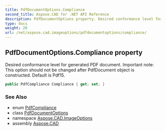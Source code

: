 ```yaml
---
title: PdfDocumentOptions.Compliance
second_title: Aspose.CAD for .NET API Reference
description: PdfDocumentOptions property. Desired conformance level for generated PDF document. Important note This option should not be changed after PdfDocument object is constructed. Default is Pdf15
type: docs
weight: 20
url: /net/aspose.cad.imageoptions/pdfdocumentoptions/compliance/
---
```

## PdfDocumentOptions.Compliance property

Desired conformance level for generated PDF document. Important note: This option should not be changed after PdfDocument object is constructed. Default is Pdf15.

```csharp
public PdfCompliance Compliance { get; set; }
```

### See Also

* enum [PdfCompliance](../../pdfcompliance/)
* class [PdfDocumentOptions](../)
* namespace [Aspose.CAD.ImageOptions](../../../aspose.cad.imageoptions/)
* assembly [Aspose.CAD](../../../)


